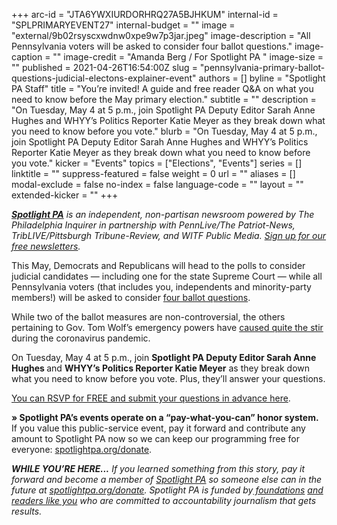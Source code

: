 +++
arc-id = "JTA6YWXIURDORHRQ27A5BJHKUM"
internal-id = "SPLPRIMARYEVENT27"
internal-budget = ""
image = "external/9b02rsyscxwdnw0xpe9w7p3jar.jpeg"
image-description = "All Pennsylvania voters will be asked to consider four ballot questions."
image-caption = ""
image-credit = "Amanda Berg / For Spotlight PA "
image-size = ""
published = 2021-04-26T16:54:00Z
slug = "pennsylvania-primary-ballot-questions-judicial-electons-explainer-event"
authors = []
byline = "Spotlight PA Staff"
title = "You’re invited! A guide and free reader Q&A on what you need to know before the May primary election."
subtitle = ""
description = "On Tuesday, May 4 at 5 p.m., join Spotlight PA Deputy Editor Sarah Anne Hughes and WHYY’s Politics Reporter Katie Meyer as they break down what you need to know before you vote."
blurb = "On Tuesday, May 4 at 5 p.m., join Spotlight PA Deputy Editor Sarah Anne Hughes and WHYY’s Politics Reporter Katie Meyer as they break down what you need to know before you vote."
kicker = "Events"
topics = ["Elections", "Events"]
series = []
linktitle = ""
suppress-featured = false
weight = 0
url = ""
aliases = []
modal-exclude = false
no-index = false
language-code = ""
layout = ""
extended-kicker = ""
+++

<a href="https://www.spotlightpa.org/"><i><b>Spotlight PA</b></i></a><i> is an independent, non-partisan newsroom powered by The Philadelphia Inquirer in partnership with PennLive/The Patriot-News, TribLIVE/Pittsburgh Tribune-Review, and WITF Public Media. </i><a href="https://www.spotlightpa.org/newsletters"><i>Sign up for our free newsletters</i></a><i>.</i>

This May, Democrats and Republicans will head to the polls to consider judicial candidates — including one for the state Supreme Court — while all Pennsylvania voters (that includes you, independents and minority-party members!) will be asked to consider <a href="https://www.spotlightpa.org/news/2021/04/pa-election-primary-2021-ballot-questions-guide/">four ballot questions</a>.

While two of the ballot measures are non-controversial, the others pertaining to Gov. Tom Wolf’s emergency powers have <a href="https://www.spotlightpa.org/news/2021/01/pennsylvania-coronavirus-tom-wolf-business-closures-disaster-declaration-amendment/">caused quite the stir</a> during the coronavirus pandemic.

On Tuesday, May 4 at 5 p.m., join <b>Spotlight PA Deputy Editor Sarah Anne Hughes </b>and <b>WHYY’s Politics Reporter Katie Meyer</b> as they break down what you need to know before you vote. Plus, they’ll answer your questions.

<a href="https://www.crowdcast.io/e/may-primary">You can RSVP for FREE and submit your questions in advance here</a>.

<b>» Spotlight PA’s events operate on a “pay-what-you-can” honor system.</b> If you value this public-service event, pay it forward and contribute any amount to Spotlight PA now so we can keep our programming free for everyone: <a href="http://spotlightpa.org/donate">spotlightpa.org/donate</a>.

<i><b>WHILE YOU’RE HERE...</b></i><i> If you learned something from this story, pay it forward and become a member of </i><a href="https://www.spotlightpa.org/"><i>Spotlight PA</i></a><i> so someone else can in the future at </i><a href="http://spotlightpa.org/donate"><i>spotlightpa.org/donate</i></a><i>. Spotlight PA is funded by</i><a href="https://www.spotlightpa.org/support"><i> foundations</i></a><i> </i><a href="https://www.spotlightpa.org/support"><i>and readers like you</i></a><i> who are committed to accountability journalism that gets results.</i>
